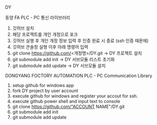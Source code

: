 ﻿DY

동양 FA
PLC - PC 통신 라이브러리

1. 깃허브 설치 
2. 해당 프로젝트를 개인 개정으로 포크
3. 깃허브 실행 후 개인 개정 정보 입력 후 인증 완료 시 종료 (ssh 인증 때문에)
4. 깃허브 콘솔창 실행 이후 아래 명령어 입력 
5. git clone https://github.com/<개정명>/DY.git -> DY 프로젝트 설치 
6. git submodule add init 			-> DY 서브모듈 리스트 초기화
7. git submodule add update			-> DY 서브모듈 설치		



DONGYANG FOCTORY AUTOMATION
PLC - PC Communication Library

1. setup github for windows app
2. fork DY project by user account
3. execute github for windows and register your accout for ssh.
4. execute github power shell and input text to console
5. git clone https://github.com/"ACCOUNT NAME"/DY.git
6. git submodule add init
7. git submodule add update
